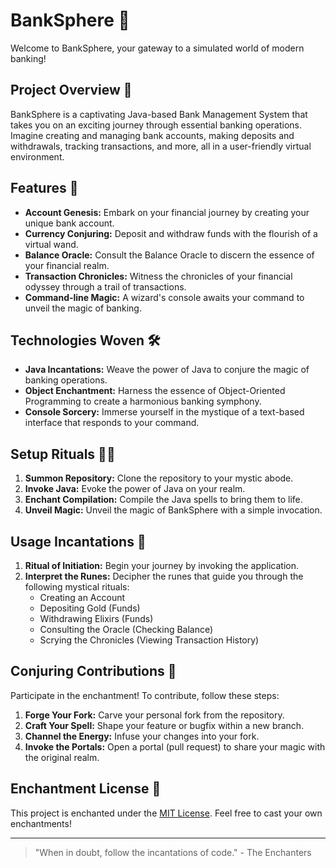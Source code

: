 # BankSphere 🏦

Welcome to BankSphere, your gateway to a simulated world of modern banking!

## Project Overview 🌟

BankSphere is a captivating Java-based Bank Management System that takes you on an exciting journey through essential banking operations. Imagine creating and managing bank accounts, making deposits and withdrawals, tracking transactions, and more, all in a user-friendly virtual environment.

## Features 🚀

- **Account Genesis:** Embark on your financial journey by creating your unique bank account.
- **Currency Conjuring:** Deposit and withdraw funds with the flourish of a virtual wand.
- **Balance Oracle:** Consult the Balance Oracle to discern the essence of your financial realm.
- **Transaction Chronicles:** Witness the chronicles of your financial odyssey through a trail of transactions.
- **Command-line Magic:** A wizard's console awaits your command to unveil the magic of banking.

## Technologies Woven 🛠️

- **Java Incantations:** Weave the power of Java to conjure the magic of banking operations.
- **Object Enchantment:** Harness the essence of Object-Oriented Programming to create a harmonious banking symphony.
- **Console Sorcery:** Immerse yourself in the mystique of a text-based interface that responds to your command.

## Setup Rituals 🧙‍♂️

1. **Summon Repository:** Clone the repository to your mystic abode.
2. **Invoke Java:** Evoke the power of Java on your realm.
3. **Enchant Compilation:** Compile the Java spells to bring them to life.
4. **Unveil Magic:** Unveil the magic of BankSphere with a simple invocation.

## Usage Incantations 📜

1. **Ritual of Initiation:** Begin your journey by invoking the application.
2. **Interpret the Runes:** Decipher the runes that guide you through the following mystical rituals:
   - Creating an Account
   - Depositing Gold (Funds)
   - Withdrawing Elixirs (Funds)
   - Consulting the Oracle (Checking Balance)
   - Scrying the Chronicles (Viewing Transaction History)

## Conjuring Contributions 🧹

Participate in the enchantment! To contribute, follow these steps:
1. **Forge Your Fork:** Carve your personal fork from the repository.
2. **Craft Your Spell:** Shape your feature or bugfix within a new branch.
3. **Channel the Energy:** Infuse your changes into your fork.
4. **Invoke the Portals:** Open a portal (pull request) to share your magic with the original realm.

## Enchantment License 📜

This project is enchanted under the [MIT License](LICENSE). Feel free to cast your own enchantments!

---
> "When in doubt, follow the incantations of code." - The Enchanters
